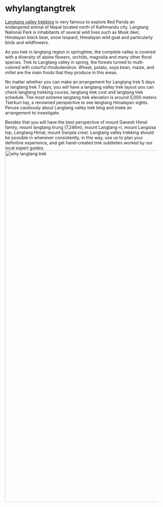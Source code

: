 # whylangtangtrek
<a href="www.poonhillguide.com/langtang-trek/langtang-valley-trek">Langtang valley trekking</a> is very famous to explore Red Panda an endangered animal of Nepal located north of Kathmandu city. Langtang National Park is inhabitants of several wild lives such as Musk deer, Himalayan black bear, snow leopard, Himalayan wild goat and particularly birds and wildflowers.

As you trek in langtang region in springtime, the complete valley is covered with a diversity of alpine flowers, orchids, magnolia and many other floral species. Trek to Langtang valley in spring, the forests turned to multi-colored with colorful rhododendron. Wheat, potato, soya bean, maize, and millet are the main foods that they produce in this areas.

No matter whether you can make an arrangement for Langtang trek 5 days or langtang trek 7 days, you will have a langtang valley trek layout you can check langtang trekking course, langtang trek cost and langtang trek schedule. The most extreme langtang trek elevation is around 5,000 meters Tserkuri top, a renowned perspective to see langtang Himalayan sights. Peruse cautiously about Langtang valley trek blog and make an arrangement to investigate.

Besides that you will have the best perspective of mount Ganesh Himal family, mount langtang lirung (7,246m), mount Langtang-ri, mount Langsisa top, Langtang Himal, mount Ganjala crest. Langtang valley trekking should be possible in whenever consistently, in this way, use us to plan your definitive experience, and get hand-created trek subtleties worked by our local expert guides.
<img src="https://www.poonhillguide.com/wp-content/uploads/2019/02/why-langtang-trek.jpg" alt="why langtang trek" width="750" height="1161" class="aligncenter size-full wp-image-2305" />
